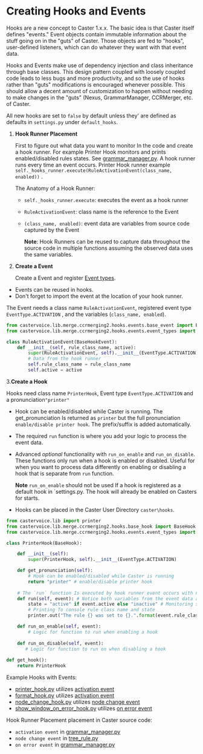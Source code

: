 # Creating Hooks and Events

Hooks are a new concept to Caster 1.x.x. The basic idea is that Caster itself defines "events." Event objects contain immutable information about the stuff going on in the "guts" of Caster. Those objects are fed to "hooks", user-defined listeners, which can do whatever they want with that event data.  

Hooks and Events make use of dependency injection and class inheritance through base classes. This design pattern coupled with loosely coupled code leads to less bugs and more productivity, and so the use of hooks rather than "guts" modifications is encouraged whenever possible. This should allow a decent amount of customization to happen without needing to make changes in the "guts" (Nexus, GrammarManager, CCRMerger, etc. of Caster. 

All new hooks are set to `false` by default unless they' are defined as defaults in `settings.py`  under `default_hooks`. 

1. **Hook Runner Placement**

   First to figure out what data you want to monitor In the code and create a hook runner. For example Printer Hook monitors and prints enabled/disabled rules states. See [grammar_manager.py](https://github.com/dictation-toolbox/Caster/blob/3ff4f7d7c9c01fec2059ffa5c4ca708fdb7d09ad/castervoice/lib/ctrl/mgr/grammar_manager.py#L151). A hook runner runs every time an event occurs. Printer Hook runner example `self._hooks_runner.execute(RuleActivationEvent(class_name, enabled))` .

   The Anatomy of a Hook Runner:

   - `self._hooks_runner.execute`: executes the event as a hook runner

   - `RuleActivationEvent`: class name is the reference to the Event

   - `(class_name, enabled)`: event data are variables from source code captured by the Event

      **Note**: Hook Runners can be reused to capture data throughout the source code in multiple functions assuming the observed data uses the same variables.

2. **Create a Event**

   Create a Event and register [Event types](https://github.com/dictation-toolbox/Caster/blob/master/castervoice/lib/merge/ccrmerging2/hooks/events/event_types.py). 

- Events can be reused in hooks.
- Don't forget to import the event at the location of your hook runner.

The Event needs a class name `RuleActivationEvent`,  registered event type `EventType.ACTIVATION` , and the variables (`class_name, enabled`). 

``` Python
from castervoice.lib.merge.ccrmerging2.hooks.events.base_event import BaseHookEvent
from castervoice.lib.merge.ccrmerging2.hooks.events.event_types import EventType

class RuleActivationEvent(BaseHookEvent):
    def __init__(self, rule_class_name, active):
        super(RuleActivationEvent, self).__init__(EventType.ACTIVATION)
        # Data from the hook runner
        self.rule_class_name = rule_class_name 
        self.active = active 
```

3.**Create a Hook**

   Hooks need class name `PrinterHook`, Event type `EventType.ACTIVATION` and a pronunciation`"printer"` 

- Hook can be enabled/disabled while Caster is running. The get_pronunciation Is returned as `printer` but the full pronunciation `enable/disable printer hook`.  The prefix/suffix is added automatically.

- The required `run` function is where you add your logic to process the event data.

- Advanced *optional* functionality with  `run_on_enable` and `run_on_disable`. These functions only run when a hook is enabled or disabled. Useful for when you want to process data differently on enabling or disabling a hook that is separate from  `run` function.

     **Note** `run_on_enable` should not be used If a hook is registered as a default hook in `settings.py.  The hook will already be enabled on Casters for starts.

- Hooks can be placed in the Caster User Directory `caster\hooks`.

```python
from castervoice.lib import printer
from castervoice.lib.merge.ccrmerging2.hooks.base_hook import BaseHook
from castervoice.lib.merge.ccrmerging2.hooks.events.event_types import EventType

class PrinterHook(BaseHook):

    def __init__(self):
        super(PrinterHook, self).__init__(EventType.ACTIVATION)

    def get_pronunciation(self):
        # Hook can be enabled/disabled while Caster is running
        return "printer" # enable/disable printer hook    
    
    # The `run` function Is executed by hook runner event occurs with new data.
    def run(self, event): # Notice both variables from the event data are stored in `event`
        state = "active" if event.active else "inactive" # Monitoring state
        # Printing To console rule class name and state
        printer.out("The rule {} was set to {}.".format(event.rule_class_name, state))

    def run_on_enable(self, event):
        # Logic for function to run when enabling a hook
        
    def run_on_disable(self, event):
       # Logic for function to run on when disabling a hook
        
def get_hook():
    return PrinterHook
```

Example Hooks with Events:

- [printer_hook.py](https://github.com/dictation-toolbox/Caster/blob/master/castervoice/lib/merge/ccrmerging2/hooks/examples/printer_hook.py) utilizes [activation event](https://github.com/dictation-toolbox/Caster/blob/master/castervoice/lib/merge/ccrmerging2/hooks/events/activation_event.py)
- [format_hook.py](https://github.com/dictation-toolbox/Caster/blob/master/castervoice/lib/merge/ccrmerging2/hooks/standard_hooks/format_hook.py) utilizes  [activation event](https://github.com/dictation-toolbox/Caster/blob/master/castervoice/lib/merge/ccrmerging2/hooks/events/activation_event.py)
- [node_change_hook.py](https://github.com/dictation-toolbox/Caster/blob/master/castervoice/lib/merge/ccrmerging2/hooks/events/node_change_event.py) utilizes [node change event](https://github.com/dictation-toolbox/Caster/blob/master/castervoice/lib/merge/ccrmerging2/hooks/events/node_change_event.py)
- [show_window_on_error_hook.py](https://github.com/dictation-toolbox/Caster/blob/5172a44d3cd58619f6228231e3aef2fddd1f1fb3/castervoice/lib/ctrl/mgr/grammar_manager.py#L302) utilizes [on error event](https://github.com/dictation-toolbox/Caster/blob/master/castervoice/lib/merge/ccrmerging2/hooks/events/on_error_event.py)

Hook Runner Placement placement in Caster source code:

- `activation event` in [grammar_manager.py](https://github.com/dictation-toolbox/Caster/blob/3ff4f7d7c9c01fec2059ffa5c4ca708fdb7d09ad/castervoice/lib/ctrl/mgr/grammar_manager.py#L151)
- `node change event` in [tree_rule.py](https://github.com/dictation-toolbox/Caster/blob/5172a44d3cd58619f6228231e3aef2fddd1f1fb3/castervoice/lib/merge/selfmod/tree_rule/tree_rule.py#L57)
- `on error event` in [grammar_manager.py](https://github.com/dictation-toolbox/Caster/blob/5172a44d3cd58619f6228231e3aef2fddd1f1fb3/castervoice/lib/ctrl/mgr/grammar_manager.py#L302)
